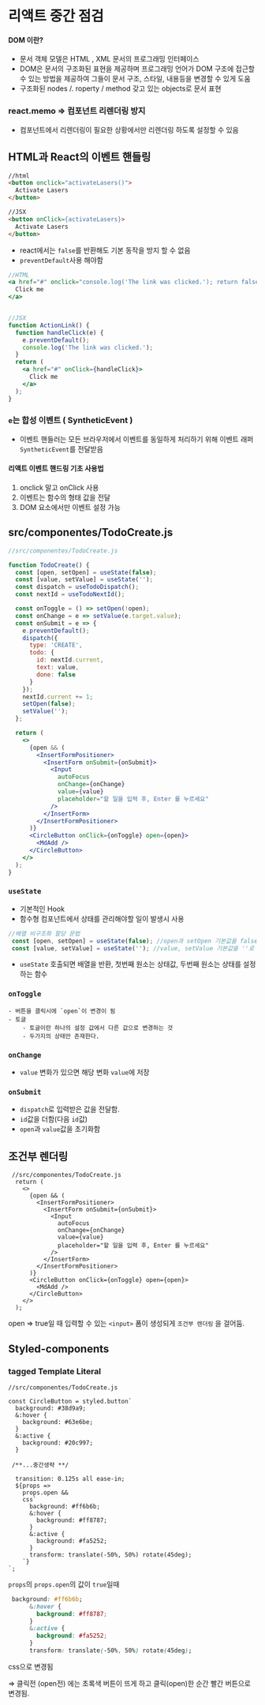 # 리액트 중간 점검


#### DOM 이란?
- 문서 객체 모델은 HTML , XML 문서의 프로그래밍 인터페이스
- DOM은 문서의 구조화된 표현을 제공하며 프로그래밍 언어가 DOM 구조에 접근할 수 있는 방법을 제공하여 그들이 문서 구조, 스타일, 내용등을 변경할 수 있게 도움
- 구조화된 nodes /. roperty / method 갖고 있는 objects로 문서 표현


### react.memo ⇒ 컴포넌트 리렌더링 방지
- 컴포넌트에서 리렌더링이 필요한 상황에서만 리렌더링 하도록 설정할 수 있음


## HTML과 React의 이벤트 핸들링 
```html
//html
<button onclick="activateLasers()">
  Activate Lasers
</button>

//JSX
<button onClick={activateLasers}>
  Activate Lasers
</button>

```

- react에서는 `false`를 반환해도 기본 동작을 방지 할 수 없음
- `preventDefault`사용 해야함


```jsx
//HTML
<a href="#" onclick="console.log('The link was clicked.'); return false">
  Click me
</a>


//JSX
function ActionLink() {
  function handleClick(e) {
    e.preventDefault();
    console.log('The link was clicked.');
  }
  return (
    <a href="#" onClick={handleClick}>
      Click me
    </a>
  );
}

```
### `e`는 합성 이벤트 ( SyntheticEvent )
- 이벤트 핸들러는 모든 브라우저에서 이벤트를 동일하게 처리하기 위해 이벤트 래퍼 `SyntheticEvent`를 전달받음

#### 리액트 이벤트 핸드링 기초 사용법
1. onclick 말고 onClick 사용
2. 이벤트는 함수의 형태 값을 전달
3. DOM  요소에서만 이벤트 설정 가능

## src/componentes/TodoCreate.js
```jsx
//src/componentes/TodoCreate.js

function TodoCreate() {
  const [open, setOpen] = useState(false);
  const [value, setValue] = useState('');
  const dispatch = useTodoDispatch();
  const nextId = useTodoNextId();

  const onToggle = () => setOpen(!open);
  const onChange = e => setValue(e.target.value);
  const onSubmit = e => {
    e.preventDefault();
    dispatch({
      type: 'CREATE',
      todo: {
        id: nextId.current,
        text: value,
        done: false
      }
    });
    nextId.current += 1;
    setOpen(false);
    setValue('');
  };

  return (
    <>
      {open && (
        <InsertFormPositioner>
          <InsertForm onSubmit={onSubmit}>
            <Input
              autoFocus
              onChange={onChange}
              value={value}
              placeholder="할 일을 입력 후, Enter 를 누르세요"
            />
          </InsertForm>
        </InsertFormPositioner>
      )}
      <CircleButton onClick={onToggle} open={open}>
        <MdAdd />
      </CircleButton>
    </>
  );
}

```

### `useState`
- 기본적인 Hook
- 함수형 컴포넌트에서 상태를 관리해야할 일이 발생시 사용
```jsx
//배열 비구조화 할당 문법
 const [open, setOpen] = useState(false); //open과 setOpen 기본값을 false로 설정
 const [value, setValue] = useState(''); //value, setValue 기본값을 ''로 설정
```
- `useState` 호출되면 배열을 반환, 첫번째 원소는 상태값, 두번째 원소는 상태를 설정하는 함수

### `onToggle`
	- 버튼을 클릭시에 `open`이 변경이 됨
	- 토글
		- 토글이란 하나의 설정 값에서 다른 값으로 변경하는 것
		- 두가지의 상태만 존재한다.
### `onChange`
- `value` 변화가 있으면 해당 변화 `value`에 저장 
### `onSubmit`
- `dispatch`로 입력받은 값을 전달함.
- `id`값을 더함(다음 `id`값)
- `open`과 `value`값을 초기화함

## 조건부 렌더링
```JSX
 //src/componentes/TodoCreate.js
  return (
    <>
      {open && (
        <InsertFormPositioner>
          <InsertForm onSubmit={onSubmit}>
            <Input
              autoFocus
              onChange={onChange}
              value={value}
              placeholder="할 일을 입력 후, Enter 를 누르세요"
            />
          </InsertForm>
        </InsertFormPositioner>
      )}
      <CircleButton onClick={onToggle} open={open}>
        <MdAdd />
      </CircleButton>
    </>
  );

``` 

open ⇒ true일 때 입력할 수 있는 `<input>` 폼이 생성되게 `조건부 렌더링` 을 걸어둠. 

## Styled-components 
### tagged Template Literal 

```JSX
//src/componentes/TodoCreate.js

const CircleButton = styled.button`
  background: #38d9a9;
  &:hover {
    background: #63e6be;
  }
  &:active {
    background: #20c997;
  }

 /**...중간생략 **/

  transition: 0.125s all ease-in;
  ${props =>
    props.open &&
    css`
      background: #ff6b6b;
      &:hover {
        background: #ff8787;
      }
      &:active {
        background: #fa5252;
      }
      transform: translate(-50%, 50%) rotate(45deg);
    `}
`;

```

`props`의 `props.open`의 값이 `true`일때 
```css
 background: #ff6b6b;
      &:hover {
        background: #ff8787;
      }
      &:active {
        background: #fa5252;
      }
      transform: translate(-50%, 50%) rotate(45deg);
```
css으로 변경됨

⇒ 클릭전 (open전) 에는 초록색 버튼이 뜨게 하고 클릭(open)한 순간 빨간 버튼으로 변경됨.